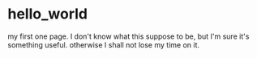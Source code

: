 # hello_world
my first one page.  I don't know what this suppose to be, but I'm sure it's something useful. otherwise I shall not lose my time on it.
